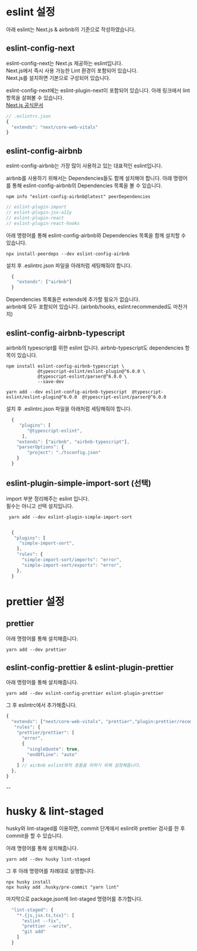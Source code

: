 # eslint 설정

아래 eslint는 Next.js & airbnb의 기준으로 작성하였습니다.

## eslint-config-next

eslint-config-next는 Next.js 제공하는 eslint입니다.  
Next.js에서 즉시 사용 가능한 Lint 환경이 포함되어 있습니다.  
Next.js를 설치하면 기본으로 구성되어 있습니다.

eslint-config-next에는 eslint-plugin-next이 포함되어 있습니다.
아래 링크에서 lint 항목을 살펴볼 수 있습니다.  
[Next.js 공식문서](https://nextjs.org/docs/pages/building-your-application/configuring/eslint#additional-configurations)

```js
// .eslintrc.json
{
  "extends": "next/core-web-vitals"
}
```

## eslint-config-airbnb

eslint-config-airbnb는 가장 많이 사용하고 있는 대표적인 eslint입니다.

airbnb를 사용하기 위해서는 Dependencies들도 함께 설치해야 합니다.
아래 명령어를 통해 eslint-config-airbnb의 Dependencies 목록을 볼 수 있습니다.

```
npm info "eslint-config-airbnb@latest" peerDependencies
```

```js
// eslint-plugin-import
// eslint-plugin-jsx-a11y
// eslint-plugin-react
// eslint-plugin-react-hooks
```

아래 명령어를 통해 eslint-config-airbnb와 Dependencies 목록을 함께 설치할 수 있습니다.

```
npx install-peerdeps --dev eslint-config-airbnb
```

설치 후 .eslintrc.json 파일을 아래처럼 세팅해줘야 합니다.

```js
  {
    "extends": ["airbnb"]
  }
```

Dependencies 목록들은 extends에 추가할 필요가 없습니다.  
airbnb에 모두 포함되어 있습니다. (airbnb/hooks, eslint:recommended도 마찬가지)

## eslint-config-airbnb-typescript

airbnb의 typescript를 위한 eslint 입니다.
airbnb-typescript도 dependencies 항목이 있습니다.

```
npm install eslint-config-airbnb-typescript \
            @typescript-eslint/eslint-plugin@^6.0.0 \
            @typescript-eslint/parser@^6.0.0 \
            --save-dev

yarn add --dev eslint-config-airbnb-typescript  @typescript-eslint/eslint-plugin@^6.0.0  @typescript-eslint/parser@^6.0.0
```

설치 후 .eslintrc.json 파일을 아래처럼 세팅해줘야 합니다.

```js
  {
     "plugins": [
        "@typescript-eslint",
      ],
    "extends": ["airbnb", "airbnb-typescript"],
    "parserOptions": {
        "project": "./tsconfig.json"
    }
  }
```

## eslint-plugin-simple-import-sort (선택)

import 부분 정리해주는 eslint 입니다.  
필수는 아니고 선택 설치입니다.

```
 yarn add --dev eslint-plugin-simple-import-sort
```

```js

  {
   "plugins": [
     "simple-import-sort",
    ],
    "rules": {
      "simple-import-sort/imports": "error",
      "simple-import-sort/exports": "error",
    },
  }

```

# prettier 설정

## prettier

아래 명령어를 통해 설치해줍니다.

```
yarn add --dev prettier
```

## eslint-config-prettier & eslint-plugin-prettier

아래 명령어를 통해 설치해줍니다.

```
yarn add --dev eslint-config-prettier eslint-plugin-prettier
```

그 후 eslintrc에서 추가해줍니다.

```js
{
  "extends": ["next/core-web-vitals", "prettier","plugin:prettier/recommended"],
   "rules": {
    "prettier/prettier": [
      "error",
      {
        "singleQuote": true,
        "endOfLine": "auto"
      }
    ] // airbnb eslint와의 충돌을 피하기 위해 설정해줍니다.
  },
}
```

--

# husky & lint-staged

husky와 lint-staged를 이용하면, commit 단계에서 eslint와 prettier 검사를 한 후 commit을 할 수 있습니다.

아래 명령어를 통해 설치해줍니다.

```
yarn add --dev husky lint-staged
```

그 후 아래 명령어를 차례대로 실행합니다.

```
npx husky install
npx husky add .husky/pre-commit "yarn lint"
```

마지막으로 package.json에 lint-staged 명령어를 추가합니다.

```js
  "lint-staged": {
    "*.{js,jsx.ts,tsx}": [
      "eslint --fix",
      "prettier --write",
      "git add"
    ]
  }
```
